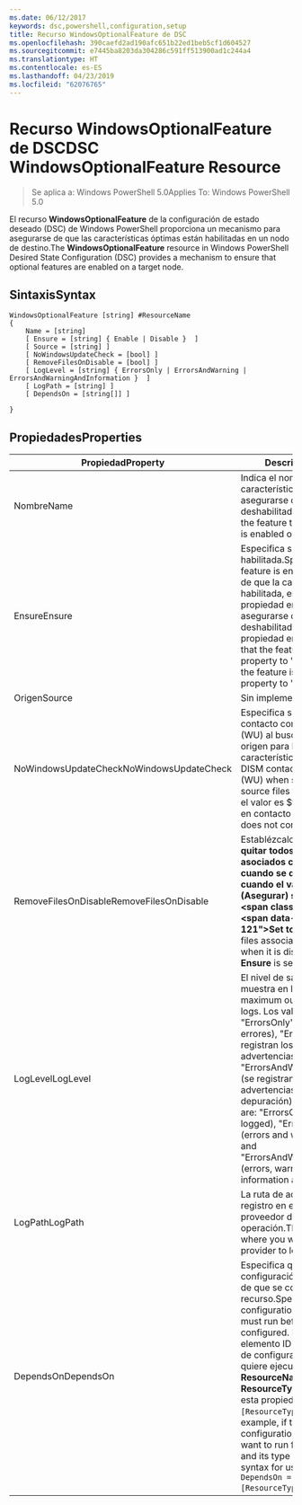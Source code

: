 ```yaml
---
ms.date: 06/12/2017
keywords: dsc,powershell,configuration,setup
title: Recurso WindowsOptionalFeature de DSC
ms.openlocfilehash: 390caefd2ad190afc651b22ed1beb5cf1d604527
ms.sourcegitcommit: e7445ba8203da304286c591ff513900ad1c244a4
ms.translationtype: HT
ms.contentlocale: es-ES
ms.lasthandoff: 04/23/2019
ms.locfileid: "62076765"
---
```

# <a name="dsc-windowsoptionalfeature-resource"></a><span data-ttu-id="c9b31-103">Recurso WindowsOptionalFeature de DSC</span><span class="sxs-lookup"><span data-stu-id="c9b31-103">DSC WindowsOptionalFeature Resource</span></span>

> <span data-ttu-id="c9b31-104">Se aplica a: Windows PowerShell 5.0</span><span class="sxs-lookup"><span data-stu-id="c9b31-104">Applies To: Windows PowerShell 5.0</span></span>

<span data-ttu-id="c9b31-105">El recurso **WindowsOptionalFeature** de la configuración de estado deseado (DSC) de Windows PowerShell proporciona un mecanismo para asegurarse de que las características óptimas están habilitadas en un nodo de destino.</span><span class="sxs-lookup"><span data-stu-id="c9b31-105">The **WindowsOptionalFeature** resource in Windows PowerShell Desired State Configuration (DSC) provides a mechanism to ensure that optional features are enabled on a target node.</span></span>

## <a name="syntax"></a><span data-ttu-id="c9b31-106">Sintaxis</span><span class="sxs-lookup"><span data-stu-id="c9b31-106">Syntax</span></span>

```
WindowsOptionalFeature [string] #ResourceName
{
    Name = [string]
    [ Ensure = [string] { Enable | Disable }  ]
    [ Source = [string] ]
    [ NoWindowsUpdateCheck = [bool] ]
    [ RemoveFilesOnDisable = [bool] ]
    [ LogLevel = [string] { ErrorsOnly | ErrorsAndWarning | ErrorsAndWarningAndInformation }  ]
    [ LogPath = [string] ]
    [ DependsOn = [string[]] ]

}
```

## <a name="properties"></a><span data-ttu-id="c9b31-107">Propiedades</span><span class="sxs-lookup"><span data-stu-id="c9b31-107">Properties</span></span>

|  <span data-ttu-id="c9b31-108">Propiedad</span><span class="sxs-lookup"><span data-stu-id="c9b31-108">Property</span></span>  |  <span data-ttu-id="c9b31-109">Descripción</span><span class="sxs-lookup"><span data-stu-id="c9b31-109">Description</span></span>   |
|---|---|
| <span data-ttu-id="c9b31-110">Nombre</span><span class="sxs-lookup"><span data-stu-id="c9b31-110">Name</span></span>| <span data-ttu-id="c9b31-111">Indica el nombre de la característica que desea asegurarse de que está habilitada o deshabilitada.</span><span class="sxs-lookup"><span data-stu-id="c9b31-111">Indicates the name of the feature that you want to ensure is enabled or disabled.</span></span>|
| <span data-ttu-id="c9b31-112">Ensure</span><span class="sxs-lookup"><span data-stu-id="c9b31-112">Ensure</span></span>| <span data-ttu-id="c9b31-113">Especifica si la característica está habilitada.</span><span class="sxs-lookup"><span data-stu-id="c9b31-113">Specifies whether the feature is enabled.</span></span> <span data-ttu-id="c9b31-114">Para asegurarse de que la característica está habilitada, establezca esta propiedad en "Enable"; para asegurarse de que está deshabilitada, establezca la propiedad en "Disable".</span><span class="sxs-lookup"><span data-stu-id="c9b31-114">To ensure that the feature is enabled, set this property to "Enable" To ensure that the feature is disabled, set the property to "Disable".</span></span>|
| <span data-ttu-id="c9b31-115">Origen</span><span class="sxs-lookup"><span data-stu-id="c9b31-115">Source</span></span>| <span data-ttu-id="c9b31-116">Sin implementar.</span><span class="sxs-lookup"><span data-stu-id="c9b31-116">Not implemented.</span></span>|
| <span data-ttu-id="c9b31-117">NoWindowsUpdateCheck</span><span class="sxs-lookup"><span data-stu-id="c9b31-117">NoWindowsUpdateCheck</span></span>| <span data-ttu-id="c9b31-118">Especifica si DISM se pone en contacto con Windows Update (WU) al buscar los archivos de origen para habilitar una característica.</span><span class="sxs-lookup"><span data-stu-id="c9b31-118">Specifies whether DISM contacts Windows Update (WU) when searching for the source files to enable a feature.</span></span> <span data-ttu-id="c9b31-119">Si el valor es $true, DISM no se pone en contacto con WU.</span><span class="sxs-lookup"><span data-stu-id="c9b31-119">If $true, DISM does not contact WU.</span></span>|
| <span data-ttu-id="c9b31-120">RemoveFilesOnDisable</span><span class="sxs-lookup"><span data-stu-id="c9b31-120">RemoveFilesOnDisable</span></span>| <span data-ttu-id="c9b31-121">Establézcalo en **$true** para quitar todos los archivos asociados con la característica cuando se deshabilite (es decir, cuando el valor de **Ensure** (Asegurar) sea "Absent").</span><span class="sxs-lookup"><span data-stu-id="c9b31-121">Set to **$true** to remove all files associated with the feature when it is disabled (that is, when **Ensure** is set to "Absent").</span></span>|
| <span data-ttu-id="c9b31-122">LogLevel</span><span class="sxs-lookup"><span data-stu-id="c9b31-122">LogLevel</span></span>| <span data-ttu-id="c9b31-123">El nivel de salida máximo que se muestra en los registros.</span><span class="sxs-lookup"><span data-stu-id="c9b31-123">The maximum output level shown in the logs.</span></span> <span data-ttu-id="c9b31-124">Los valores aceptados son: "ErrorsOnly" (solo se registran los errores), "ErrorsAndWarning" (se registran los errores y las advertencias) y "ErrorsAndWarningAndInformation" (se registran los errores, las advertencias y la información de depuración).</span><span class="sxs-lookup"><span data-stu-id="c9b31-124">The accepted values are: "ErrorsOnly" (only errors are logged), "ErrorsAndWarning" (errors and warnings are logged), and "ErrorsAndWarningAndInformation" (errors, warnings, and debug information are logged).</span></span>|
| <span data-ttu-id="c9b31-125">LogPath</span><span class="sxs-lookup"><span data-stu-id="c9b31-125">LogPath</span></span>| <span data-ttu-id="c9b31-126">La ruta de acceso al archivo de registro en el que desea que el proveedor de recursos registre la operación.</span><span class="sxs-lookup"><span data-stu-id="c9b31-126">The path to a log file where you want the resource provider to log the operation.</span></span>|
| <span data-ttu-id="c9b31-127">DependsOn</span><span class="sxs-lookup"><span data-stu-id="c9b31-127">DependsOn</span></span>| <span data-ttu-id="c9b31-128">Especifica que debe ejecutarse la configuración de otro recurso antes de que se configure este recurso.</span><span class="sxs-lookup"><span data-stu-id="c9b31-128">Specifies that the configuration of another resource must run before this resource is configured.</span></span> <span data-ttu-id="c9b31-129">Por ejemplo, si el elemento ID del bloque del script de configuración del recurso que quiere ejecutar primero es __ResourceName__ y su tipo es __ResourceType__, la sintaxis para usar esta propiedad es `DependsOn = "[ResourceType]ResourceName"`.</span><span class="sxs-lookup"><span data-stu-id="c9b31-129">For example, if the ID of the resource configuration script block that you want to run first is __ResourceName__ and its type is __ResourceType__, the syntax for using this property is `DependsOn = "[ResourceType]ResourceName"`.</span></span>|